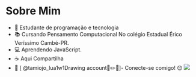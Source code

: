 # Sobre Mim

- 👋 Estudante de programação e tecnologia
- 📚 Cursando Pensamento Computacional No colégio Estadual Érico Veríssimo Cambé-PR.
- 💻 Aprendendo JavaScript.
- ☕️ Aqui Compartilha 
- 📧 [ @tamiojo_lua1w1Drawing account🎨✏️📒]- 
Conecte-se comigo! 😊
![](https://media.tenor.com/XKaKS-ZIOFwAAAAC/gojo-gojo-satoru.gif)
